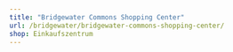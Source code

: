 ```yaml
---
title: "Bridgewater Commons Shopping Center"
url: /bridgewater/bridgewater-commons-shopping-center/
shop: Einkaufszentrum
---
```

